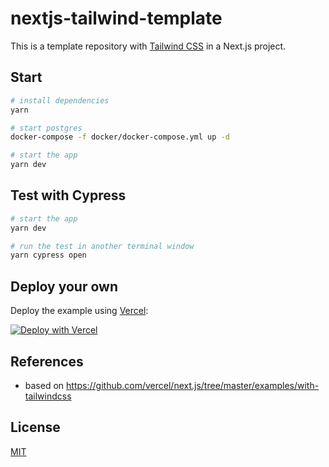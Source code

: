 # nextjs-tailwind-template

This is a template repository with [Tailwind CSS](https://tailwindcss.com) in a
Next.js project.

## Start

```bash
# install dependencies
yarn

# start postgres
docker-compose -f docker/docker-compose.yml up -d

# start the app
yarn dev
```

## Test with Cypress

```bash
# start the app
yarn dev

# run the test in another terminal window
yarn cypress open
```

## Deploy your own

Deploy the example using [Vercel](https://vercel.com):

[![Deploy with Vercel](https://vercel.com/button)](https://vercel.com/import/project?template=https://github.com/natterstefan/nextjs-tailwind-template)

## References

- based on <https://github.com/vercel/next.js/tree/master/examples/with-tailwindcss>

## License

[MIT](./LICENSE)
